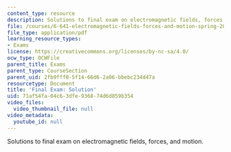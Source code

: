 ```yaml
---
content_type: resource
description: Solutions to final exam on electromagnetic fields, forces, and motion.
file: /courses/6-641-electromagnetic-fields-forces-and-motion-spring-2005/71af54fa04c63dfe936874d6d859b354_final_exam_sol.pdf
file_type: application/pdf
learning_resource_types:
- Exams
license: https://creativecommons.org/licenses/by-nc-sa/4.0/
ocw_type: OCWFile
parent_title: Exams
parent_type: CourseSection
parent_uid: 2fb9fff0-5f14-66d6-2a06-bbebc234d47a
resourcetype: Document
title: 'Final Exam: Solution'
uid: 71af54fa-04c6-3dfe-9368-74d6d859b354
video_files:
  video_thumbnail_file: null
video_metadata:
  youtube_id: null
---
```

Solutions to final exam on electromagnetic fields, forces, and motion.